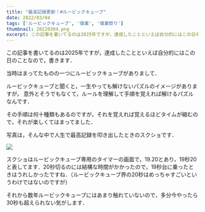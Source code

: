 ```yaml
---
title: "最高記録更新！#ルービックキューブ"
date: 2022/03/04
tags: ['ルービックキューブ', '偉業', '偉業祭り']
thumbnail: 20220304.png
excerpt: この記事を書いてるのは2025年ですが，達成したことといえば自分的にはこの日のことなので，書きます．当時はまってたものの一つにルービックキューブがありまして．
---
```


この記事を書いてるのは2025年ですが，達成したことといえば自分的にはこの日のことなので，書きます．

当時はまってたものの一つにルービックキューブがありまして．

ルービックキューブと聞くと，一生やっても解けないパズルのイメージがありますが，
意外とそうでもなくて，ルールを理解して手順を覚えれば解けるパズルなんです．

その手順は何十種類もあるのですが，それを覚えれば覚えるほどタイムが縮むので，それが楽しくてはまってました．

写真は，そんな中で人生で最高記録を叩き出したときのスクショです．

![](/images/works/20220304.png)

スクショはルービックキューブ専用のタイマーの画面で，19.20とあり，19秒20と表してます．20秒切るのには結構な時間がかかったので，19秒台に乗ったときはうれしかったですね．（ルービックキューブ界の20秒はめっちゃすごいというわけではないのですが）

それから数年ルービックキューブにはあまり触れていないので，多分今やったら30秒も超えられない気がします．

